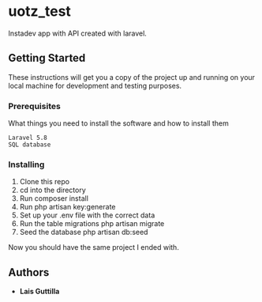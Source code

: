 # uotz_test
Instadev app with API created with laravel. 

## Getting Started

These instructions will get you a copy of the project up and running on your local machine for development and testing purposes. 

### Prerequisites

What things you need to install the software and how to install them

```
Laravel 5.8
SQL database
```

### Installing

1. Clone this repo
2. cd into the directory
3. Run composer install
4. Run php artisan key:generate
5. Set up your .env file with the correct data
6. Run the table migrations php artisan migrate
7. Seed the database php artisan db:seed

Now you should have the same project I ended with.

## Authors

* **Lais Guttilla**
